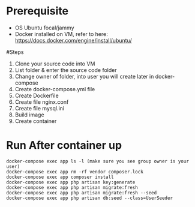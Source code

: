 # Prerequisite
- OS Ubuntu focal/jammy
- Docker installed on VM, refer to here: https://docs.docker.com/engine/install/ubuntu/

#Steps
1. Clone your source code into VM
2. List folder & enter the source code folder
3. Change owner of folder, into user you will create later in docker-compose 
4. Create docker-compose.yml file
5. Create Dockerfile
6. Create file nginx.conf
7. Create file mysql.ini
8. Build image
9. Create container

# Run After container up

```
docker-compose exec app ls -l (make sure you see group owner is your user)
docker-compose exec app rm -rf vendor composer.lock
docker-compose exec app composer install
docker-compose exec app php artisan key:generate
docker-compose exec app php artisan migrate:fresh
docker-compose exec app php artisan migrate:fresh --seed
docker-compose exec app php artisan db:seed --class=UserSeeder
```
